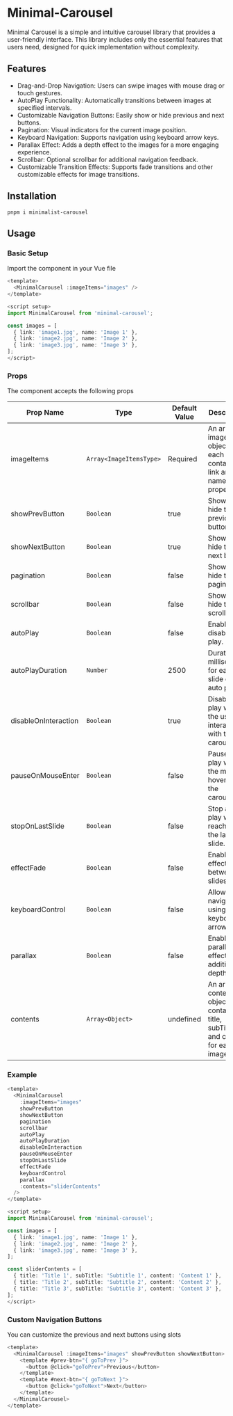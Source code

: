 # Minimal-Carousel

Minimal Carousel is a simple and intuitive carousel library that provides a user-friendly interface. This library includes only the essential features that users need, designed for quick implementation without complexity.

## Features

- Drag-and-Drop Navigation: Users can swipe images with mouse drag or touch gestures.
- AutoPlay Functionality: Automatically transitions between images at specified intervals.
- Customizable Navigation Buttons: Easily show or hide previous and next buttons.
- Pagination: Visual indicators for the current image position.
- Keyboard Navigation: Supports navigation using keyboard arrow keys.
- Parallax Effect: Adds a depth effect to the images for a more engaging experience.
- Scrollbar: Optional scrollbar for additional navigation feedback.
- Customizable Transition Effects: Supports fade transitions and other customizable effects for image transitions.

## Installation

```
pnpm i minimalist-carousel
```

## Usage

### Basic Setup

Import the component in your Vue file

```ts
<template>
  <MinimalCarousel :imageItems="images" />
</template>

<script setup>
import MinimalCarousel from 'minimal-carousel';

const images = [
  { link: 'image1.jpg', name: 'Image 1' },
  { link: 'image2.jpg', name: 'Image 2' },
  { link: 'image3.jpg', name: 'Image 3' },
];
</script>
```

### Props

The component accepts the following props

| Prop Name            | Type                    | Default Value | Description                                                                         |
| -------------------- | ----------------------- | ------------- | ----------------------------------------------------------------------------------- |
| imageItems           | `Array<ImageItemsType>` | Required      | An array of image objects, each containing a link and name property.                |
| showPrevButton       | `Boolean`               | true          | Show or hide the previous button.                                                   |
| showNextButton       | `Boolean`               | true          | Show or hide the next button.                                                       |
| pagination           | `Boolean`               | false         | Show or hide the pagination.                                                        |
| scrollbar            | `Boolean`               | false         | Show or hide the scrollbar.                                                         |
| autoPlay             | `Boolean`               | false         | Enable or disable auto play.                                                        |
| autoPlayDuration     | `Number`                | 2500          | Duration in milliseconds for each slide during auto play.                           |
| disableOnInteraction | `Boolean`               | true          | Disable auto play when the user interacts with the carousel.                        |
| pauseOnMouseEnter    | `Boolean`               | false         | Pause auto play when the mouse hovers over the carousel.                            |
| stopOnLastSlide      | `Boolean`               | false         | Stop auto play when reaching the last slide.                                        |
| effectFade           | `Boolean`               | false         | Enable fade effect between slides.                                                  |
| keyboardControl      | `Boolean`               | false         | Allow navigation using keyboard arrow keys.                                         |
| parallax             | `Boolean`               | false         | Enable parallax effect for additional depth.                                        |
| contents             | `Array<Object>	`         | undefined     | An array of content objects containing title, subTitle, and content for each image. |

### Example

```ts
<template>
  <MinimalCarousel
    :imageItems="images"
    showPrevButton
    showNextButton
    pagination
    scrollbar
    autoPlay
    autoPlayDuration
    disableOnInteraction
    pauseOnMouseEnter
    stopOnLastSlide
    effectFade
    keyboardControl
    parallax
    :contents="sliderContents"
  />
</template>

<script setup>
import MinimalCarousel from 'minimal-carousel';

const images = [
  { link: 'image1.jpg', name: 'Image 1' },
  { link: 'image2.jpg', name: 'Image 2' },
  { link: 'image3.jpg', name: 'Image 3' },
];

const sliderContents = [
  { title: 'Title 1', subTitle: 'Subtitle 1', content: 'Content 1' },
  { title: 'Title 2', subTitle: 'Subtitle 2', content: 'Content 2' },
  { title: 'Title 3', subTitle: 'Subtitle 3', content: 'Content 3' },
];
</script>
```

### Custom Navigation Buttons

You can customize the previous and next buttons using slots

```ts
<template>
  <MinimalCarousel :imageItems="images" showPrevButton showNextButton>
    <template #prev-btn="{ goToPrev }">
      <button @click="goToPrev">Previous</button>
    </template>
    <template #next-btn="{ goToNext }">
      <button @click="goToNext">Next</button>
    </template>
  </MinimalCarousel>
</template>
```
